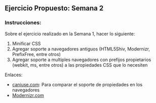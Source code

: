 ## Ejercicio Propuesto: Semana 2

### Instrucciones:
Sobre el ejercicio realizado en la Semana 1, hacer lo siguiente:

1. Minificar CSS
2. Agregar soporte a navegadores antiguos (HTML5Shiv, Modernizr, PrefixFree, entre otros)
3. Agregar soporte a multiples navegadores con prefijos propietarios (webkit, ms, entre otros) a las propiedades CSS que lo necesiten

Enlaces:
* [caniuse.com](http://caniuse.com/): Para comparar el soporte de propiedades en los navegadores
* [Modernizr.com](http://modernizr.com/)